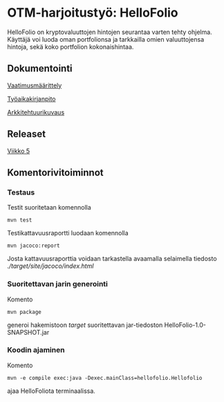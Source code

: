 # OTM-harjoitustyö: HelloFolio

HelloFolio on kryptovaluuttojen hintojen seurantaa varten tehty ohjelma. Käyttäjä voi luoda oman portfolionsa ja tarkkailla omien valuuttojensa hintoja, sekä koko portfolion kokonaishintaa.

## Dokumentointi
[Vaatimusmäärittely](https://github.com/figgislol/otm-harjoitustyo/blob/master/documentation/vaatimusmaarittely.md)

[Työaikakirjanpito](https://github.com/figgislol/otm-harjoitustyo/blob/master/documentation/tunnit.md)

[Arkkitehtuurikuvaus](https://github.com/figgislol/otm-harjoitustyo/blob/master/documentation/arkkitehtuuri.md)

## Releaset
[Viikko 5](https://github.com/figgislol/otm-harjoitustyo/releases/tag/viikko5)

## Komentorivitoiminnot

### Testaus

Testit suoritetaan komennolla

```
mvn test
```

Testikattavuusraportti luodaan komennolla

```
mvn jacoco:report
```

Josta kattavuusraporttia voidaan tarkastella avaamalla selaimella tiedosto _./target/site/jacoco/index.html_ 

### Suoritettavan jarin generointi

Komento

```
mvn package
```

generoi hakemistoon _target_ suoritettavan jar-tiedoston HelloFolio-1.0-SNAPSHOT.jar

### Koodin ajaminen

Komento

```
mvn -e compile exec:java -Dexec.mainClass=hellofolio.Hellofolio
```

ajaa HelloFoliota terminaalissa.
